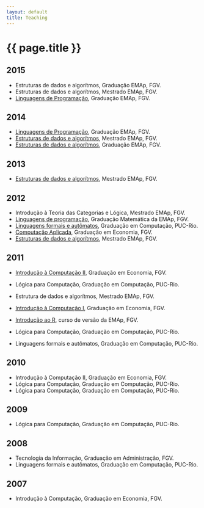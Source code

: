 ```yaml
---
layout: default
title: Teaching
---
```


# {{ page.title }}

## 2015

- Estruturas de dados e algorítmos, Graduação EMAp, FGV.
- Estruturas de dados e algorítmos, Mestrado EMAp, FGV.
- [Linguagens de Programação](https://github.com/arademaker/LP-2015.2), Graduação EMAp, FGV.

## 2014

- [Linguagens de Programação](http://emapvirtual.fgv.br), Graduação EMAp, FGV.
- [Estruturas de dados e algorítmos](http://emapvirtual.fgv.br), Mestrado EMAp, FGV.
- [Estruturas de dados e algorítmos](https://arademaker.github.com/ED-2014-1/), Graduação EMAp, FGV.

## 2013

- [Estruturas de dados e algorítmos](https://github.com/arademaker/ED-2013-1/), Mestrado EMAp, FGV.

## 2012

- Introdução à Teoria das Categorias e Lógica, Mestrado EMAp, FGV.
- [Linguagens de programação](http://arademaker.github.com/LP-2012-2/), Graduação Matemática da EMAp, FGV.
- [Linguagens formais e autômatos](http://arademaker.github.com/LFA-2012-2/), Graduação em Computação, PUC-Rio.
- [Computação Aplicada](http://arademaker.github.com/CA-2012-1/), Graduação em Economia, FGV.
- [Estruturas de dados e algorítmos](http://arademaker.github.com/ED-2012-1/), Mestrado EMAp, FGV.

## 2011

- [Introdução à Computação II](http://epgevirtual.fgv.br/course/view.php?id=55), Graduação em Economia, FGV.
- Lógica para Computação, Graduação em Computação, PUC-Rio.
- Estrutura de dados e algorítmos, Mestrado EMAp, FGV.
- [Introdução à Computação I](http://epgevirtual.fgv.br/course/view.php?id=52), Graduação em Economia, FGV.
- [Introdução ao R](https://github.com/arademaker/IR-2011), curso de versão da EMAp, FGV.

- Lógica para Computação, Graduação em Computação, PUC-Rio.
- Linguagens formais e autômatos, Graduação em Computação, PUC-Rio.

## 2010

- Introdução à Computação II, Graduação em Economia, FGV.
- Lógica para Computação, Graduação em Computação, PUC-Rio.
- Lógica para Computação, Graduação em Computação, PUC-Rio.

## 2009

- Lógica para Computação, Graduação em Computação, PUC-Rio.

## 2008

- Tecnologia da Informação, Graduação em Administração, FGV.
- Linguagens formais e autômatos, Graduação em Computação, PUC-Rio.

## 2007

- Introdução à Computação, Graduação em Economia, FGV.
